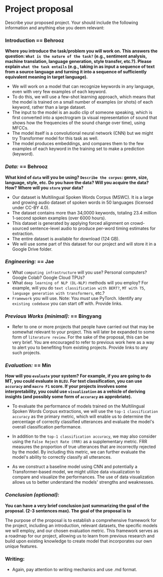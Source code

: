 # Project proposal

Describe your proposed project. Your should include the following information and anything else you deem relevant:

### Introduction == Behrooz

**Where you introduce the task/problem you will work on. This answers the question: `What is the nature of the task?` (e.g., sentiment analysis, machine translation, language generation, style transfer, etc.?). Please explain `what the task entails` (e.g., taking in as input a sequence of text from a source language and turning it into a sequence of sufficiently equivalent meaning in target language).**

-   We will work on a model that can recognize keywords in any language, even with very few examples of each keyword.
-   To do this, we will use a few-shot learning approach, which means that the model is trained on a small number of examples (or shots) of each keyword, rather than a large dataset.
-   The input to the model is an audio clip of someone speaking, which is first converted into a spectrogram (a visual representation of sound that shows how the frequencies of the sound change over time), using MFCCs.
-   The model itself is a convolutional neural network (CNN) but we might try Transformer model for this task as well.
-   The model produces embeddings, and compares them to the few examples of each keyword in the training set to make a prediction (keyword).

### *Data:* == Behrooz

**What kind of `data` will you be using? `Describe the corpus`: genre, size, language, style, etc. Do you have the data? Will you acquire the data? How? Where will you `store` your data?**

-   Our dataset is Multilingual Spoken Words Corpus (MSWC). It is a large and growing audio dataset of spoken words in 50 languages (licensed under CC-BY 4.0).
-   The dataset contains more than 34,0000 keywords, totaling 23.4 million 1-second spoken examples (over 6000 hours).
-   This dataset is generated by applying forced alignment on crowd-sourced sentence-level audio to produce per-word timing estimates for extraction.
-   The entire dataset is available for download (124 GB).
-   We will use some part of this dataset for our project and will store it in a Google Drive folder.

### *Engineering:* == Jae

-   What `computing infrastructure` will you use? Personal computers? Google Colab? Google Cloud TPUs?
-   What `deep learning of NLP (DL-NLP)` methods will you employ? For example, will you do `text classification with BERT?`, `MT with T5`, `language generation with transformers`, etc.?
-   `Framework` you will use. Note: You *must* use PyTorch. Identify any `existing codebase` you can start off with. Provide links.

### *Previous Works (minimal):* == Bingyang

-   Refer to one or more projects that people have carried out that may be somewhat relevant to your project. This will later be expanded to some form of `literature review`. For the sake of the proposal, this can be very brief. You are encouraged to refer to previous work here as a way to alert you to benefiting from existing projects. Provide links to any such projects.

### *Evaluation:* == Min

**How will you `evaluate` your system? For example, if you are going to do MT, you could evaluate in `BLEU`. For text classification, you can use `accuracy` and `macro F1` score. If your projects involves some interpretability, you could use `visualization` as a vehicle of deriving insights (and possibly some form of `accuracy` as approbriate).**

-   To evaluate the performance of models trained on the Multilingual Spoken Words Corpus extractions, we will use the `top-1 classification accuracy` as the primary metric, which will enable us to determine the percentage of correctly classified utterances and evaluate the model's overall classification performance.

-   In addition to the `top-1 classification accuracy`, we may also consider using the `False Reject Rate (FRR)` as a supplementary metric. FRR measures the proportion of true utterances that are incorrectly rejected by the model. By including this metric, we can further evaluate the model's ability to correctly classify all utterances.

-   As we construct a baseline model using CNN and potentially a Transformer-based model, we might utilize data visualization to compare and visualize the performances. The use of data visualization allows us to better understand the models' strengths and weaknesses.

### *Conclusion (optional):*

**You can have a very brief conclusion just summarizing the goal of the proposal. (2-3 sentences max). The goal of the proposal is to**

The purpose of the proposal is to establish a comprehensive framework for the project, including an introduction, relevant datasets, the specific models we will employ, and our chosen evaluation metric. This framework serves as a roadmap for our project, allowing us to learn from previous research and build upon existing knowledge to create model that incorporates our own unique features.

### Writing:

-   Again, pay attention to writing mechanics and use .md format.
